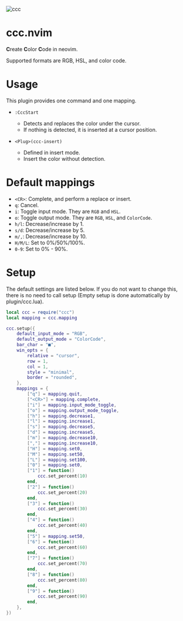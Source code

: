 ![ccc](https://user-images.githubusercontent.com/82267684/190064788-4b3e5e4a-715d-4db3-a63c-5d9fd20373d7.gif)

# ccc.nvim

**C**reate **C**olor **C**ode in neovim.

Supported formats are RGB, HSL, and color code.

# Usage

This plugin provides one command and one mapping.

- `:CccStart`
    - Detects and replaces the color under the cursor.
    - If nothing is detected, it is inserted at a cursor position.

- `<Plug>(ccc-insert)`
    - Defined in insert mode.
    - Insert the color without detection.

# Default mappings

- `<CR>`: Complete, and perform a replace or insert.
- `q`: Cancel.
- `i`: Toggle input mode. They are `RGB` and `HSL`.
- `o`: Toggle output mode. They are `RGB`, `HSL`, and `ColorCode`.
- `h/l`: Decrease/increase by 1.
- `s/d`: Decrease/increase by 5.
- `m/,`: Decrease/increase by 10.
- `H/M/L`: Set to 0%/50%/100%.
- `0-9`: Set to 0% - 90%.

# Setup

The default settings are listed below.
If you do not want to change this, there is no need to call setup (Empty setup is done automatically by plugin/ccc.lua).

```lua
local ccc = require("ccc")
local mapping = ccc.mapping

ccc.setup({
    default_input_mode = "RGB",
    default_output_mode = "ColorCode",
    bar_char = "■",
    win_opts = {
        relative = "cursor",
        row = 1,
        col = 1,
        style = "minimal",
        border = "rounded",
    },
    mappings = {
        ["q"] = mapping.quit,
        ["<CR>"] = mapping.complete,
        ["i"] = mapping.input_mode_toggle,
        ["o"] = mapping.output_mode_toggle,
        ["h"] = mapping.decrease1,
        ["l"] = mapping.increase1,
        ["s"] = mapping.decrease5,
        ["d"] = mapping.increase5,
        ["m"] = mapping.decrease10,
        [","] = mapping.increase10,
        ["H"] = mapping.set0,
        ["M"] = mapping.set50,
        ["L"] = mapping.set100,
        ["0"] = mapping.set0,
        ["1"] = function()
            ccc.set_percent(10)
        end,
        ["2"] = function()
            ccc.set_percent(20)
        end,
        ["3"] = function()
            ccc.set_percent(30)
        end,
        ["4"] = function()
            ccc.set_percent(40)
        end,
        ["5"] = mapping.set50,
        ["6"] = function()
            ccc.set_percent(60)
        end,
        ["7"] = function()
            ccc.set_percent(70)
        end,
        ["8"] = function()
            ccc.set_percent(80)
        end,
        ["9"] = function()
            ccc.set_percent(90)
        end,
    },
})
```
